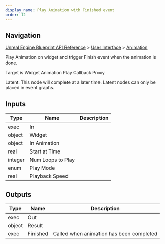 ```yaml
---
display_name: Play Animation with Finished event
order: 12
---
```

## Navigation

[Unreal Engine Blueprint API Reference](https://dev.epicgames.com/documentation/en-us/unreal-engine/BlueprintAPI) > [User Interface](https://dev.epicgames.com/documentation/en-us/unreal-engine/BlueprintAPI/UserInterface) > [Animation](https://dev.epicgames.com/documentation/en-us/unreal-engine/BlueprintAPI/UserInterface/Animation)

Play Animation on widget and trigger Finish event when the animation is done.

Target is Widget Animation Play Callback Proxy

Latent. This node will complete at a later time. Latent nodes can only be placed in event graphs.

## Inputs

| Type | Name | Description |
| --- | --- | --- |
| exec | In |  |
| object | Widget |  |
| object | In Animation |  |
| real | Start at Time |  |
| integer | Num Loops to Play |  |
| enum | Play Mode |  |
| real | Playback Speed |  |

## Outputs

| Type | Name | Description |
| --- | --- | --- |
| exec | Out |  |
| object | Result |  |
| exec | Finished | Called when animation has been completed |
